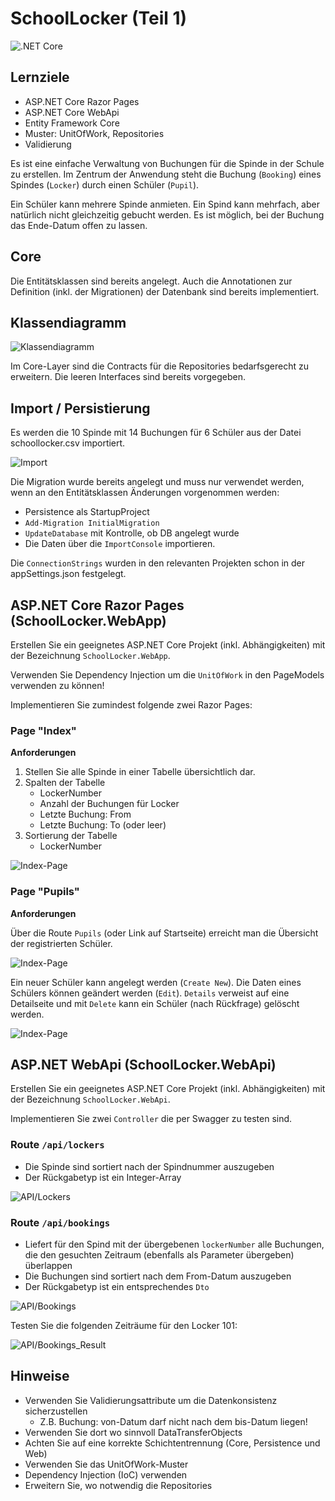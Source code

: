 # SchoolLocker (Teil 1)

![.NET Core](https://github.com/jfuerlinger/csharp_samples_razorpages_schoollocker-part1-template/workflows/.NET%20Core/badge.svg)

## Lernziele

* ASP.NET Core Razor Pages
* ASP.NET Core WebApi
* Entity Framework Core
* Muster: UnitOfWork, Repositories
* Validierung

Es ist eine einfache Verwaltung von Buchungen für die Spinde in der Schule zu erstellen. Im Zentrum der Anwendung steht die Buchung (`Booking`) eines Spindes (`Locker`) durch einen Schüler (`Pupil`).

Ein Schüler kann mehrere Spinde anmieten. Ein Spind kann mehrfach, aber natürlich nicht gleichzeitig gebucht werden. Es ist möglich, bei der Buchung das Ende-Datum offen zu lassen.

## Core

Die Entitätsklassen sind bereits angelegt. Auch die Annotationen zur Definition (inkl. der Migrationen) der Datenbank sind bereits implementiert.

## Klassendiagramm

![Klassendiagramm](./images/00_classdiagram.png)

Im Core-Layer sind die Contracts für die Repositories bedarfsgerecht zu erweitern. Die leeren Interfaces sind bereits vorgegeben.

## Import / Persistierung

Es werden die 10 Spinde mit 14 Buchungen für 6 Schüler aus der Datei schoollocker.csv importiert.

![Import](./images/01_importconsole.png)

Die Migration wurde bereits angelegt und muss nur verwendet werden, wenn an den Entitätsklassen Änderungen vorgenommen werden:

* Persistence als StartupProject
* `Add-Migration InitialMigration`
* `UpdateDatabase` mit Kontrolle, ob DB angelegt wurde
* Die Daten über die `ImportConsole` importieren.

Die `ConnectionStrings` wurden in den relevanten Projekten schon in der appSettings.json festgelegt.


## ASP.NET Core Razor Pages (SchoolLocker.WebApp)

Erstellen Sie ein geeignetes ASP.NET Core Projekt (inkl. Abhängigkeiten) mit der Bezeichnung `SchoolLocker.WebApp`.

Verwenden Sie Dependency Injection um die `UnitOfWork` in den PageModels verwenden zu können!

Implementieren Sie zumindest folgende zwei Razor Pages:

### Page "Index"

**Anforderungen**

1. Stellen Sie alle Spinde in einer Tabelle übersichtlich dar.
2. Spalten der Tabelle
   * LockerNumber
   * Anzahl der Buchungen für Locker
   * Letzte Buchung: From
   * Letzte Buchung: To (oder leer)
3. Sortierung der Tabelle
   * LockerNumber

![Index-Page](images/02_page_index.png)


### Page "Pupils"

**Anforderungen**

Über die Route `Pupils` (oder Link auf Startseite) erreicht man die Übersicht der registrierten Schüler.

![Index-Page](images/03_page_pupils.png)

Ein neuer Schüler kann angelegt werden (`Create New`). Die Daten eines Schülers können geändert werden (`Edit`). `Details` verweist auf eine Detailseite und mit `Delete` kann ein Schüler (nach Rückfrage) gelöscht werden.

![Index-Page](images/04_pupil_crud.png)


## ASP.NET WebApi (SchoolLocker.WebApi)


Erstellen Sie ein geeignetes ASP.NET Core Projekt (inkl. Abhängigkeiten) mit der Bezeichnung `SchoolLocker.WebApi`.

Implementieren Sie zwei `Controller` die per Swagger zu testen sind.

### Route `/api/lockers`

* Die Spinde sind sortiert nach der Spindnummer auszugeben
* Der Rückgabetyp ist ein Integer-Array

![API/Lockers](images/05_api_lockers.png)

### Route `/api/bookings`

* Liefert für den Spind mit der übergebenen `lockerNumber` alle Buchungen, die den gesuchten Zeitraum (ebenfalls als Parameter übergeben) überlappen
* Die Buchungen sind sortiert nach dem From-Datum auszugeben
* Der Rückgabetyp ist ein entsprechendes `Dto`

![API/Bookings](images/06_api_bookings.png)

Testen Sie die folgenden Zeiträume für den Locker 101:

![API/Bookings_Result](images/07_api_bookings_result.png)


## Hinweise
* Verwenden Sie Validierungsattribute um die Datenkonsistenz sicherzustellen
   * Z.B. Buchung: von-Datum darf nicht nach dem bis-Datum liegen!
* Verwenden Sie dort wo sinnvoll DataTransferObjects
* Achten Sie auf eine korrekte Schichtentrennung (Core, Persistence und Web)
* Verwenden Sie das UnitOfWork-Muster
* Dependency Injection (IoC) verwenden
* Erweitern Sie, wo notwendig die Repositories
